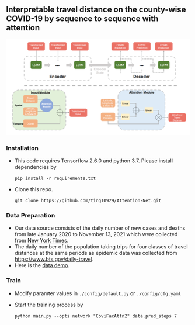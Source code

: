 ## Interpretable travel distance on the county-wise COVID-19 by sequence to sequence with attention



![structure](./figure/structure.png)



### Installation

- This code requires Tensorflow 2.6.0 and python 3.7. Please install dependencies by

  ```shell
  pip install -r requirements.txt
  ```

- Clone this repo.

  ```shell
  git clone https://github.com/tingT0929/Attention-Net.git
  ```



### Data Preparation

- Our data source consists of the daily number of new cases and deaths from late January 2020 to November 13, 2021 which were collected from [New York Times](https://github.com/nytimes/covid-19-data/tree/master/rolling-averages). 
- The daily number of the population taking trips for four classes of travel distances at the same periods as epidemic data was collected from https://www.bts.gov/daily-travel.
- Here is the [data demo](./dataset).



### Train

- Modify paramter values in `./config/default.py` or `./config/cfg.yaml`

- Start the training process by

  ```shell
  python main.py --opts network "CoviFacAttn2" data.pred_steps 7
  ```

  